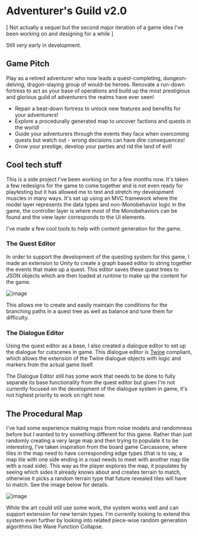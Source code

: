 # Adventurer's Guild v2.0
[ Not actually a sequel but the second major iteration of a game idea I've been working on and designing for a while ] 

Still _very_ early in development.

## Game Pitch
Play as a retired adventurer who now leads a quest-completing, dungeon-delving, dragon-slaying group of would-be heroes. Renovate a run-down fortress to act as your base of operations and build up the most prestigious and glorious guild of adventurers the realms have ever seen!

- Repair a beat-down fortress to unlock new features and benefits for your adventurers!
- Explore a procedurally generated map to uncover factions and quests in the world!
- Guide your adventurers through the events they face when overcoming quests but watch out - wrong decisions can have dire consequences!
- Grow your prestige, develop your parties and rid the land of evil!

## Cool tech stuff
This is a side project I've been working on for a few months now. It's taken a few redesigns for the game to come together and is not even ready for playtesting but it has allowed me to test and stretch my development muscles in many ways. It's set up using an MVC framework where the model layer represents the data types and non-Monobehavior logic in the game, the controller layer is where most of the Monobehaviors can be found and the view layer corresponds to the UI elements.

I've made a few cool tools to help with content generation for the game.

### The Quest Editor
In order to support the development of the questing system for this game, I made an extension to Unity to create a graph based editor to string together the events that make up a quest. This editor saves these quest trees to JSON objects which are then loaded at runtime to make up the content for the game.

![image](https://github.com/user-attachments/assets/154db131-97e0-44a7-a0e8-6cea0a3a1041)

This allows me to create and easily maintain the conditions for the branching paths in a quest tree as well as balance and tune them for difficulty.

### The Dialogue Editor
Using the quest editor as a base, I also created a dialogue editor to set up the dialogue for cutscenes in game. This dialogue editor is [Twine](https://twinery.org/) compliant, which allows the extension of the Twine dialogue objects with logic and markers from the actual game itself.

The Dialogue Editor still has some work that needs to be done to fully separate its base functionality from the quest editor but given I'm not currently focused on the development of the dialogue system in game, it's not highest priority to work on right now.

## The Procedural Map
I've had some experience making maps from noise models and randomness before but I wanted to try something different for this game. Rather than just randomly creating a very large map and then trying to populate it to be interesting, I've taken inspiration from the board game Carcassone, where tiles in the map need to have corresponding edge types (that is to say, a map tile with one side ending in a road needs to meet with another map tile with a road side). This way as the player explores the map, it populates by seeing which sides it already knows about and creates terrain to match, otherwise it picks a random terrain type that future revealed tiles will have to match. See the image below for details.

![image](https://github.com/user-attachments/assets/f859bb92-5ab5-4b81-8c69-6019c388c4c0)

While the art could still use some work, the system works well and can support extension for new terrain types. I'm currently looking to extend this system even further by looking into related piece-wise random generation algorithms like Wave Function Collapse.

